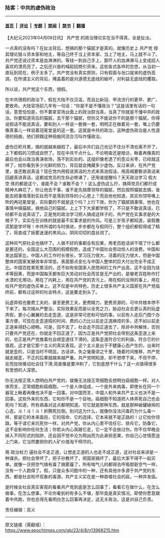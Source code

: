 ### 陆客：中共的虚伪政治

---

#### [首页](../../../..?n13968215) &nbsp;|&nbsp; [评论](../../../../../epoch-comment?n13968215) &nbsp;|&nbsp; [专题](../../../../../epoch-special?n13968215) &nbsp;|&nbsp; [禁闻](../../../../../epoch-news?n13968215) &nbsp;|&nbsp; [禁书](../../../../../books?n13968215) &nbsp;|&nbsp; [翻墙](https://github.com/gfw-breaker/nogfw/blob/master/README.md?n13968215)


<div class="post_content" id="artbody" itemprop="articleBody">
 <!-- article content begin -->
 <p>
  【大纪元2023年04月08日讯】
  <ok href="https://www.epochtimes.com/gb/tag/%E5%85%B1%E4%BA%A7%E5%85%9A.html">
   共产党
  </ok>
  的政治理论实在当不得真，全是扯淡。
 </p>
 <p>
  一点真的没有吗？在扯淡背后，想搞的那个猫腻才是真的。就像历史上
  <ok href="https://www.epochtimes.com/gb/tag/%E5%85%B1%E4%BA%A7%E5%85%9A.html">
   共产党
  </ok>
  按其理论狠斗资本家和地主，等自己终于当上资本家、当上了地主，马上就不斗了。共产党还说过资本是血淋淋的，等钱一到自己手上，那吓人的血淋淋马上变成招人喜欢的漂亮亮了，之后还兴奋的喊起招商引资来。这些各式各样的忽悠，从当初一直玩到现在，例子太多了。共产党没有真实原则，只有假面与张口就来的虚伪高调，在所谓主义的背后，掩盖着的是对道德无底线的破坏，对利益无底线的攫取。
 </p>
 <p>
  所以说，共产党这个东西，很假。
 </p>
 <p>
  在中共很假的政治下，假在大陆不仅泛滥，而且比新冠、甲流流行的更早、更广、更致命。大陆官场前几年有一句话：“你是不是不懂政治？”这是话里有话的一句话，意思恰恰是，你不要拿官场台面上的政治腔当真，当真了你就是不懂中共的政治。你要知道背后的猫腻，去干那个猫腻，但你又不能说你干的是那个猫腻，你得说假话不能说真话，要和别人一样说一套做一套，明明正在做着另一套，嘴上仍要像真事儿一样说着冠冕堂皇的这一套。这就是中共的政治，这种虚伪政治是人性道德的扭曲，他们把跟这种扭曲同流合污叫作懂政治。
 </p>
 <p>
  虚伪日积月累，搞的就越来越假了，最后中共们自己也记不住分不清也离不开了，上下都假的习惯成自然了。现在中共干点什么，不论明查还是暗访，瞅着再像真的最后也会以政治表演收场，落不到实处的。这组织像老透了的歪瓜劣枣，已经就这样了，给你看到多少光鲜的努力，背后就会掩藏多少虚伪。反过来讲，在共产党里，谁还敢说真话？现在党内用假说真话的方式来真说假话，用高喊要敢讲真话来回避真讲真话，这都成党员的生存必修课了，还用谁提醒吗？天天政治学习
  <ok href="https://www.epochtimes.com/gb/tag/%E5%81%87%E5%A4%A7%E7%A9%BA.html">
   假大空
  </ok>
  练的都是这个，谁能不会？谁敢不会？！这么虚伪这么拧，搞得党员们都拧成精神大麻花了，你让他去干事，谁不是先揣摩领导的猫腻，然后按照猫腻去搞，谁能去把事情落到实处而不是落到领导的小心思上？而且他也知道，其实你领导嘴上吹的再冠冕堂皇，实际要的不就是这个吗？上行下效，你为了猫腻搞事情，他也在事情中搞猫腻，搞他自己的猫腻。上上下下大家都学假了，不只是不敢说真话，已经都不会说真话了。正是党的政治学习把人搞成这样子的，共产党在实事求是的大幌子下，实实在在训练的就是最不实事求是的作风。可是三岁孩子都知道，装假撒谎那是学坏呀！中共所谓的与时俱进，步步都在与假同行，整个组织都假得成了精了，简直成了妖雾迷漫的黑风山，阴风切切的盘丝洞了。
 </p>
 <p>
  这种风气把社会也搞坏了。人做不好的事都会有后果，用老百姓话讲干错了什么都是要还的，全国这么大范围的假模假势，造成了中国社会劳动惊人的浪费。中国和发达国家比，中国人的工作时长很长，学习压力很大，活着的压力很大，但是中国整体的国家发展效率非常低，表面那点变化与中国人整体的巨大付出完全不成正比。中国百姓累死累活的，还不如有些国家人民悠闲的工作产出高，这不全因为技术等因素，而是中国每天都有巨大劳动对社会而言是无产出的，是被老百姓称作打水漂的无用功，用在了内耗上，用在共产党的贪污上，用在假的没用的事上，用在给共产党的虚伪买单上。这不仅是中共特色，历史上很多共产主义国家在共产党临终前，都有过这样的社会特点，这是要走到头了。
 </p>
 <p>
  玩虚弄假也要费工夫的，甚至更费工夫，更费精力，更费资源的，可中共根本停不下来了。每次搞从严整治，实际效果反而是以全党之力，胁迫社会去更认真的玩虚弄假，更小心翼翼的去走歪道，这是非常可悲和可怕的事。以前有人走后门图个办事方便，可现在走歪道搭的时间、费的心力比以前走正道麻烦的多，还不如以前走正道来得舒心顺畅。可是，回不去了，社会走不回正道去了，除非中共解体，否则只要共产党还在，你就走不回正道了，因为正是共产党把社会带到这条歪道上来的，也正是共产党推着社会顺歪道往下滑的。这条歪道符合它的利益，符合它的价值观，这才是它那个主义的真实表现。这个主义是出于不健康心态产生的，出来时就是歪的，只是当时不明显。古话讲，失之毫厘谬之千里，随着时间推移，共产党越走越歪，不正的后果就越来越严重。共产党明知道，却不想停下来，不但不停，反而加快推动社会往下滑,简直像是要冲刺了，它到底想干什么？这一点值得很多有思想的人深思。
 </p>
 <p>
  你无法按正常人想明白共产党的，就像无法按正常细胞去想明白癌细胞一样。对人体而言，正常细胞和癌细胞，一个是人体组成，一个是外来病毒，即使长在同一个器官上瞅着再像也决不是一回事。对中国而言，中国人和外来共产主义也决不是一回事。这些外来的东西，它和你不是一个目地。癌细胞不知道把人体弄死自己也会死吗？知道，所有病毒对这点都明知道。可它就是那种东西，就是那种破罐破摔的心态，斗！斗！斗！折腾死拉倒。别问这为什么，就像你没法问毒药为什么毒一样，那是它的本来面目，它的宿命、它的选择，它本来就不是正路的！让它给你领路，等于请它来坑死你一样。对共产党，你从内心里不信任它、排斥它，防备它，这不会影响你任何生活；你若从内心真跟它走，它一定不会放过你。你不仅早晚会掉入不同形式的陷阱，还会因不觉中沦为帮凶而为此承担恶果，你自己心甘情愿送上门来，它当然要把你的人矿价值淘干榨尽的。
 </p>
 <p>
  用
  <ok href="https://www.epochtimes.com/gb/tag/%E6%94%BF%E6%B2%BB%E6%9D%83%E5%8A%9B.html">
   政治权力
  </ok>
  逼社会不走正道，让想走正道的人也走不成正道，这对社会来讲是一种谋杀。把社会带坏了，把子孙教坏了，把国家搞坏了，最后大家不得不一起买单。就像一旦把空气搞有毒了搞雾霾了，所有喘气儿的都得去呼吸那脏空气一样，没有一个人跑得了。假，只是众多问题中的一种，还有其他许多源于共产党的东西，都是社会败坏现象的毒源，共产主义实在是一种吞噬社会的癌，一种并发癌。
 </p>
 <p>
  是时候全社会真实客观的看看共产党到底是怎么回事了，看看它在做什么，在怎么做事，在怎么想事。不论你看到的有多么不堪，那毕竟是真实情况。即使你愿意跟着中共跑，你也总得先看明白怎么回事再决定，这无关政治，这是对自己负责。
 </p>
 <p>
  责任编辑：高义
 </p>
 <!-- article content end -->
 <div id="below_article_ad">
 </div>
</div>


---

原文链接（需翻墙）：https://www.epochtimes.com/gb/23/4/8/n13968215.htm